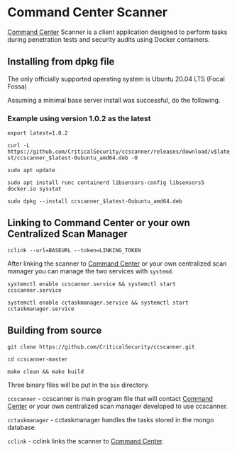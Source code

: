 # Command Center Scanner #
[Command Center](https://www.critical-sec.com/command-center/) Scanner is a client application designed to perform tasks during penetration tests and security audits using
Docker containers.


## Installing from dpkg file ##
The only officially supported  operating system is Ubuntu 20.04 LTS (Focal Fossa)

Assuming a minimal base server install was successful, do the following.

### Example using version 1.0.2 as the latest ###
`export latest=1.0.2`

`curl -L https://github.com/CriticalSecurity/ccscanner/releases/download/v$latest/ccscanner_$latest-0ubuntu_amd64.deb -O`

`sudo apt update`

`sudo apt install runc containerd libsensors-config libsensors5 docker.io sysstat`

`sudo dpkg --install ccscanner_$latest-0ubuntu_amd64.deb`

## Linking to Command Center or your own Centralized Scan Manager ##

`cclink --url=BASEURL --token=LINKING_TOKEN`

After linking the scanner to [Command Center](https://www.critical-sec.com/command-center/) or your own centralized scan manager you can manage the two services with `systemd`.

`systemctl enable ccscanner.service && systemctl start ccscanner.service`

`systemctl enable cctaskmanager.service && systemctl start cctaskmanager.service`

## Building from source ##

`git clone https://github.com/CriticalSecurity/ccscanner.git`

`cd ccscanner-master`

`make clean && make build`

Three binary files will be put in the `bin` directory.

`ccscanner` - ccscanner is main program file that will contact [Command Center](https://www.critical-sec.com/command-center/) or your own centralized scan manager developed to use ccscanner.

`cctaskmanager` - cctaskmanager handles the tasks stored in the mongo database.

`cclink` -  cclink links the scanner to [Command Center](https://www.critical-sec.com/command-center/).